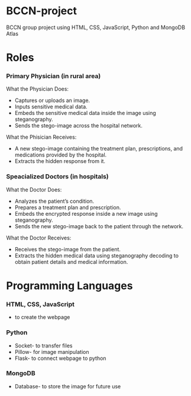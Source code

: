 # BCCN-project
BCCN group project using HTML, CSS, JavaScript, Python and MongoDB Atlas
# Roles
### Primary Physician (in rural area)
What the Physician Does:
- Captures or uploads an image.
- Inputs sensitive medical data.
- Embeds the sensitive medical data inside the image using steganography.
- Sends the stego-image across the hospital network.

What the Phisician Receives:
- A new stego-image containing the treatment plan, prescriptions, and medications provided by the hospital.
- Extracts the hidden response from it.

### Speacialized Doctors (in hospitals)
What the Doctor Does:
- Analyzes the patient’s condition.
- Prepares a treatment plan and prescription.
- Embeds the encrypted response inside a new image using steganography.
- Sends the new stego-image back to the patient through the network.

What the Doctor Receives:
- Receives the stego-image from the patient.
- Extracts the hidden medical data using steganography decoding to obtain patient details and medical information.

# Programming Languages
### HTML, CSS, JavaScript
- to create the webpage

### Python
- Socket- to transfer files
- Pillow- for image manipulation
- Flask- to connect webpage to python

### MongoDB
- Database- to store the image for future use
